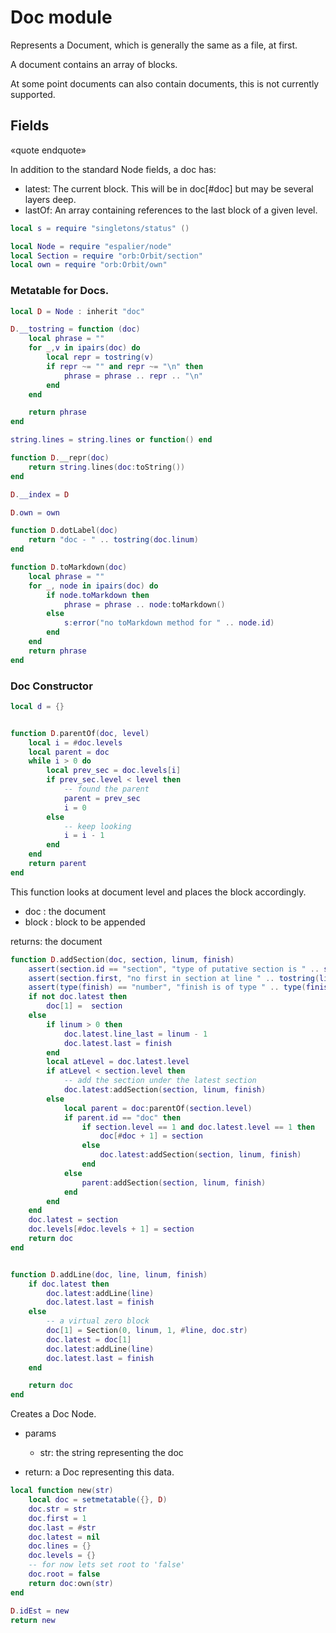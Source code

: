 # Doc module

 Represents a Document, which is generally the same as a file, at first.


 A document contains an array of blocks.


 At some point documents can also contain documents, this is not
 currently supported.


## Fields
«quote endquote»


 In addition to the standard Node fields, a doc has:


 - latest: The current block.  This will be in doc[#doc] but may
           be several layers deep.
 - lastOf: An array containing references to the last block of a
           given level.


```lua
local s = require "singletons/status" ()

local Node = require "espalier/node"
local Section = require "orb:Orbit/section"
local own = require "orb:Orbit/own"
```
### Metatable for Docs.

```lua
local D = Node : inherit "doc"

D.__tostring = function (doc)
    local phrase = ""
    for _,v in ipairs(doc) do
        local repr = tostring(v)
        if repr ~= "" and repr ~= "\n" then
            phrase = phrase .. repr .. "\n"
        end
    end

    return phrase
end

string.lines = string.lines or function() end

function D.__repr(doc)
    return string.lines(doc:toString())
end

D.__index = D

D.own = own

function D.dotLabel(doc)
    return "doc - " .. tostring(doc.linum)
end

function D.toMarkdown(doc)
    local phrase = ""
    for _, node in ipairs(doc) do
        if node.toMarkdown then
            phrase = phrase .. node:toMarkdown()
        else
            s:error("no toMarkdown method for " .. node.id)
        end
    end
    return phrase
end
```
### Doc Constructor


```lua
local d = {}


function D.parentOf(doc, level)
    local i = #doc.levels
    local parent = doc
    while i > 0 do
        local prev_sec = doc.levels[i]
        if prev_sec.level < level then
            -- found the parent
            parent = prev_sec
            i = 0
        else
            -- keep looking
            i = i - 1
        end
    end
    return parent
end
```

 This function looks at document level and places the block
 accordingly.


 - doc : the document
 - block : block to be appended


 returns: the document


```lua
function D.addSection(doc, section, linum, finish)
    assert(section.id == "section", "type of putative section is " .. section.id)
    assert(section.first, "no first in section at line " .. tostring(linum))
    assert(type(finish) == "number", "finish is of type " .. type(finish))
    if not doc.latest then
        doc[1] =  section
    else
        if linum > 0 then
            doc.latest.line_last = linum - 1
            doc.latest.last = finish
        end
        local atLevel = doc.latest.level
        if atLevel < section.level then
            -- add the section under the latest section
            doc.latest:addSection(section, linum, finish)
        else
            local parent = doc:parentOf(section.level)
            if parent.id == "doc" then
                if section.level == 1 and doc.latest.level == 1 then
                    doc[#doc + 1] = section
                else
                    doc.latest:addSection(section, linum, finish)
                end
            else
                parent:addSection(section, linum, finish)
            end
        end
    end
    doc.latest = section
    doc.levels[#doc.levels + 1] = section
    return doc
end


function D.addLine(doc, line, linum, finish)
    if doc.latest then
        doc.latest:addLine(line)
        doc.latest.last = finish
    else
        -- a virtual zero block
        doc[1] = Section(0, linum, 1, #line, doc.str)
        doc.latest = doc[1]
        doc.latest:addLine(line)
        doc.latest.last = finish
    end

    return doc
end
```

 Creates a Doc Node.


- params


  - str: the string representing the doc


- return: a Doc representing this data.

```lua
local function new(str)
    local doc = setmetatable({}, D)
    doc.str = str
    doc.first = 1
    doc.last = #str
    doc.latest = nil
    doc.lines = {}
    doc.levels = {}
    -- for now lets set root to 'false'
    doc.root = false
    return doc:own(str)
end

D.idEst = new
return new
```
